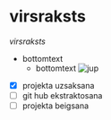 # virsraksts
*virsraksts*

* bottomtext 
	* bottomtext
![jup](https://i.guim.co.uk/img/media/fe1e34da640c5c56ed16f76ce6f994fa9343d09d/0_174_3408_2046/master/3408.jpg?width=1200&height=900&quality=85&auto=format&fit=crop&s=0d3f33fb6aa6e0154b7713a00454c83d)
- [x] projekta uzsaksana
- [ ] git hub ekstraktosana
- [ ] projekta beigsana
